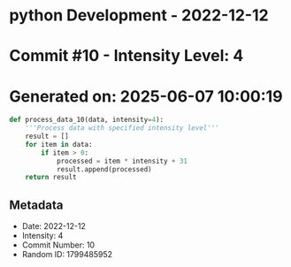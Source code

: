 ﻿# python Development - 2022-12-12
# Commit #10 - Intensity Level: 4
# Generated on: 2025-06-07 10:00:19
```python
def process_data_10(data, intensity=4):
    '''Process data with specified intensity level'''
    result = []
    for item in data:
        if item > 0:
            processed = item * intensity + 31
            result.append(processed)
    return result
```
## Metadata
- Date: 2022-12-12
- Intensity: 4
- Commit Number: 10
- Random ID: 1799485952
